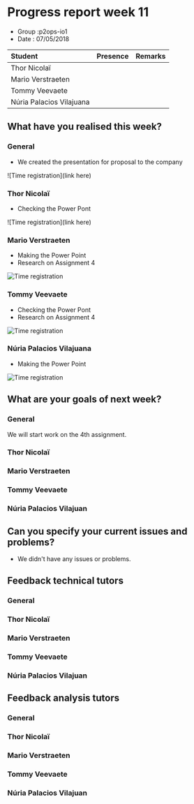 # Progress report week 11

* Group :p2ops-io1
* Date  : 07/05/2018

| Student  | Presence | Remarks |
| :---     | :---     | :---    |
| Thor Nicolaï |          |         |
| Mario Verstraeten |          |         |
| Tommy Veevaete |          |         |
| Núria Palacios Vilajuana |          |         |

## What have you realised this week?

### General
* We created the presentation for proposal to the company


![Time registration](link here)
### Thor Nicolaï

* Checking the Power Pont


![Time registration](link here)
### Mario Verstraeten

* Making the Power Point
* Research on Assignment 4

![Time registration](https://i.imgur.com/cs0tVpw.png)

### Tommy Veevaete

* Checking the Power Pont
* Research on Assignment 4

![Time registration](https://i.imgur.com/TzpBzqX.png)

### Núria Palacios Vilajuana

* Making the Power Point

![Time registration](https://i.imgur.com/rpmzunJ.png)

## What are your goals of next week?


### General

We will start work on the 4th assignment.

### Thor Nicolaï
### Mario Verstraeten
### Tommy Veevaete
### Núria Palacios Vilajuan

## Can you specify your current issues and problems?


* We didn't have any issues or problems.

## Feedback technical tutors

### General

### Thor Nicolaï
### Mario Verstraeten
### Tommy Veevaete
### Núria Palacios Vilajuan

## Feedback analysis tutors

### General

### Thor Nicolaï
### Mario Verstraeten
### Tommy Veevaete
### Núria Palacios Vilajuan
